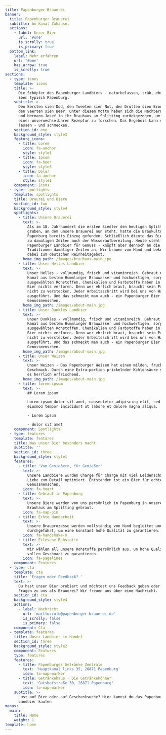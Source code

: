 ```yaml
---
title: Papenburger Brauerei
banner:
  title: Papenburger Brauerei
  subtitle: Am Kanal Zuhause.
  actions:
    - label: Unser Bier
      url: '#one'
      is_scrolly: true
      is_primary: true
  bottom_link:
    label: Mehr erfahren
    url: '#one'
    has_arrow: true
    is_scrolly: true
sections:
  - type: icons
    template: icons
    title: >-
      Die Schöpfer des Papenburger Landbiers - naturbelassen, trüb, ehrlich.
      Eben typisch Papenburg.
    subtitle: >-
      Den Eersten sien Dod, den Tweeten sien Not, den Drütten sien Brod - und
      den Veerten sien Beer. Unter diesem Motto haben sich die Nachbarn Wilhelm
      und Hermann-Josef in ihr Brauhaus am Splitting zurückgezogen, um nach
      einer unverwechselbaren Rezeptur zu forschen. Das Ergebnis kann sich sehen
      lassen - und schmecken.
    section_id: one
    background_style: style3
    feature_icons:
      - title: Lorem
        icon: fa-anchor
        style: style1
      - title: Ipsum
        icon: fa-beer
        style: style3
      - title: Dolor
        icon: fa-anchor
        style: style1
    component: Icons
  - type: spotlights
    template: spotlights
    title: Braurei und Biere
    section_id: two
    background_style: style4
    spotlights:
      - title: Unsere Brauerei
        text: >-
          Als im 18. Jahrhundert die ersten Siedler den heutigen Splitting Kanal
          gruben, an dem unsere Brauerei nun steht, hatte die Braukultur in
          Papenburg bereits Einzug gefunden. Schließlich diente das Bierbrauen
          zu damaligen Zeiten auch der Wasseraufbereitung. Heute steht unser
          Papenburger Landbier für Genuss - knüpft aber dennoch an die
          Traditionen damaliger Zeiten an. Wir brauen von Hand und bekennen uns
          dabei zum deutschen Reinheitsgebot. 
        home_img_path: /images/brauhaus-main.jpg
      - title: Unser Helles Landbier
        text: >-
          Unser Helles - vollmundig, frisch und vitaminreich. Gebraut direkt am
          Kanal aus bestem Hümmlinger Brauwasser und hochwertigen, sorgfältig
          ausgewählten Rohstoffen. Chemikalien und Farbstoffe haben in unserem
          Bier nichts verloren. Denn wer ehrlich braut, braucht sein Produkt
          nicht zu verstecken. Jeder Arbeitsschritt wird bei uns von Hand
          ausgeführt. Und das schmeckt man auch - ein Papenburger Bier für echte
          Genussmenschen.
        home_img_path: /images/about-main.jpg
      - title: Unser Dunkles Landbier
        text: >-
          Unser Dunkles - vollmundig, frisch und vitaminreich. Gebraut direkt am
          Kanal aus bestem Hümmlinger Brauwasser und hochwertigen, sorgfältig
          ausgewählten Rohstoffen. Chemikalien und Farbstoffe haben in unserem
          Bier nichts verloren. Denn wer ehrlich braut, braucht sein Produkt
          nicht zu verstecken. Jeder Arbeitsschritt wird bei uns von Hand
          ausgeführt. Und das schmeckt man auch - ein Papenburger Bier für echte
          Genussmenschen.
        home_img_path: /images/about-main.jpg
      - title: Unser Weizen
        text: >-
          Unser Weizen - Das Papenburger Weizen hat einen milden, fruchtigen
          Geschmack. Durch eine Extra-portion prickelnder Kohlensäure schmeckt
          es herrlich erfrischend. 
        home_img_path: /images/about-main.jpg
      - title: lorem-ipsum
        text: >-
          ## Lorem ipsum

          Lorem ipsum dolor sit amet, consectetur adipiscing elit, sed do
          eiusmod tempor incididunt ut labore et dolore magna aliqua.

          - Lorem ipsum

          - dolor sit amet
    component: Spotlights
  - type: features
    template: features
    title: Was unser Bier besonders macht
    subtitle: ''
    section_id: three
    background_style: style1
    features:
      - title: 'Von Genießern, für Genießer'
        text: >-
          Unsere Landbiere wurden Charge für Charge mit viel Leidenschaft und
          Liebe zum Detail optimiert. Entstanden ist ein Bier für echte
          Genussmenschen.
        icon: fa-heart
      - title: Gebraut in Papenburg
        text: >-
          Unsere Biere werden von uns persönlich in Papenburg in unserem
          Brauhaus am Splitting gebraut.
        icon: fa-map-pin
      - title: Echte Handarbeit
        text: >-
          Unsere Brauprozesse werden vollständig von Hand begleitet und
          durchgeführt, um eine konstant hohe Qualität zu garantieren.
        icon: fa-handshake-o
      - title: Erlesene Rohstoffe
        text: >-
          Wir wählen all unsere Rohstoffe persönlich aus, um hohe Qualität und
          vollen Geschmack zu garantieren. 
        icon: fa-pagelines
    component: Features
  - type: cta
    template: cta
    title: 'Fragen oder Feedback? '
    text: >-
      Du hast unser Bier probiert und möchtest uns Feedback geben oder du hast
      Fragen zu uns als Brauerei? Wir freuen uns über eine Nachricht.
    section_id: cta
    background_style: style4
    actions:
      - label: Nachricht
        url: 'mailto:info@papenburger-brauerei.de'
        is_scrolly: false
        is_primary: false
    component: Cta
  - template: features
    title: Unser Landbier im Handel
    section_id: three
    background_style: style2
    component: Features
    type: features
    features:
      - title: Papenburger Getränke Zentrale
        text: 'Hauptkanal links 35, 26871 Papenburg'
        icon: fa-map-marker
      - title: Getränkehaus - Die Getränkekönner
        text: 'Gutshofstraße 30, 26871 Papenburg'
        icon: fa-map-marker
    subtitle: >-
      Lust auf Bier oder auf Geschenksuche? Hier kannst du das Papenburger
      Landbier kaufen
menus:
  main:
    title: Home
    weight: 1
template: home
---
```

